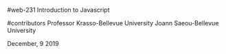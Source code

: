 #web-231
 Introduction to Javascript

#contributors
Professor Krasso-Bellevue University
Joann Saeou-Bellevue University


December, 9 2019